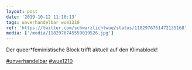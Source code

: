 ```yaml
---
layout: post
date: '2019-10-12 11:10:13'
tags: unverhandelbar wue1210
ref: 'https://twitter.com/schwarzlichtwue/status/1182976761472135168'
media: ['/media/1182976745559019526.jpg']
---
```

Der queer\*feministische Block trifft aktuell auf den Klimablock!

[#unverhandelbar](/t/unverhandelbar) [#wue1210](/t/wue1210) 